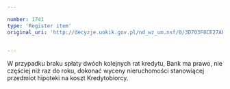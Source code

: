 ```yaml
---

number: 1741
type: 'Register item'
original_uri: 'http://decyzje.uokik.gov.pl/nd_wz_um.nsf/0/3D703F8CE27AE2B4C125765F004BE30C?OpenDocument'


---
```


W przypadku braku spłaty dwóch kolejnych rat kredytu, Bank ma prawo, nie częściej niż raz do roku, dokonać wyceny nieruchomości stanowiącej przedmiot hipoteki na koszt Kredytobiorcy.

